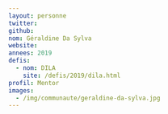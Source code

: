 ```yaml
---
layout: personne
twitter:
github:
nom: Géraldine Da Sylva
website:
annees: 2019
defis:
  - nom: DILA
    site: /defis/2019/dila.html
profil: Mentor
images:
  - /img/communaute/geraldine-da-sylva.jpg
---
```

